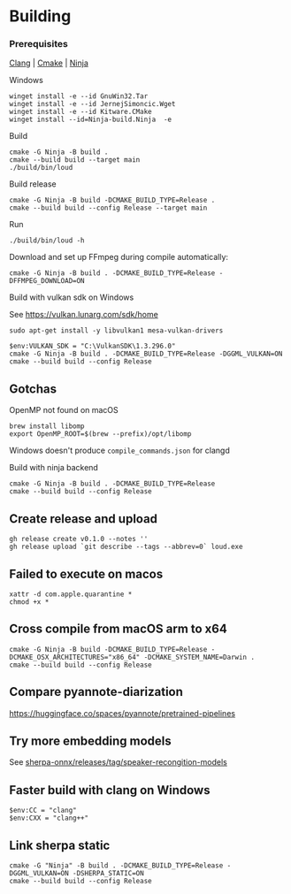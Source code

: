 # Building

### Prerequisites

[Clang](https://releases.llvm.org/download.html) | [Cmake](https://cmake.org/download/) | [Ninja](https://ninja-build.org/)

Windows

```console
winget install -e --id GnuWin32.Tar
winget install -e --id JernejSimoncic.Wget
winget install -e --id Kitware.CMake
winget install --id=Ninja-build.Ninja  -e
```

Build

```console
cmake -G Ninja -B build .
cmake --build build --target main
./build/bin/loud
```

Build release

```console
cmake -G Ninja -B build -DCMAKE_BUILD_TYPE=Release .
cmake --build build --config Release --target main
```

Run

```console
./build/bin/loud -h
```

Download and set up FFmpeg during compile automatically:

```console
cmake -G Ninja -B build . -DCMAKE_BUILD_TYPE=Release -DFFMPEG_DOWNLOAD=ON
```

Build with vulkan sdk on Windows

See https://vulkan.lunarg.com/sdk/home

```console
sudo apt-get install -y libvulkan1 mesa-vulkan-drivers
```

```console
$env:VULKAN_SDK = "C:\VulkanSDK\1.3.296.0"
cmake -G Ninja -B build . -DCMAKE_BUILD_TYPE=Release -DGGML_VULKAN=ON
cmake --build build --config Release
```

## Gotchas

OpenMP not found on macOS

```console
brew install libomp
export OpenMP_ROOT=$(brew --prefix)/opt/libomp
```

Windows doesn't produce `compile_commands.json` for clangd

Build with ninja backend

```console
cmake -G Ninja -B build . -DCMAKE_BUILD_TYPE=Release
cmake --build build --config Release
```

## Create release and upload

```console
gh release create v0.1.0 --notes ''
gh release upload `git describe --tags --abbrev=0` loud.exe
```

## Failed to execute on macos

```console
xattr -d com.apple.quarantine *
chmod +x *
```

## Cross compile from macOS arm to x64

```console
cmake -G Ninja -B build -DCMAKE_BUILD_TYPE=Release -DCMAKE_OSX_ARCHITECTURES="x86_64" -DCMAKE_SYSTEM_NAME=Darwin .
cmake --build build --config Release
```

## Compare pyannote-diarization

https://huggingface.co/spaces/pyannote/pretrained-pipelines

## Try more embedding models

See [sherpa-onnx/releases/tag/speaker-recongition-models](https://github.com/k2-fsa/sherpa-onnx/releases/tag/speaker-recongition-models)

## Faster build with clang on Windows

```console
$env:CC = "clang"
$env:CXX = "clang++"
```

## Link sherpa static

```console
cmake -G "Ninja" -B build . -DCMAKE_BUILD_TYPE=Release -DGGML_VULKAN=ON -DSHERPA_STATIC=ON
cmake --build build --config Release
```